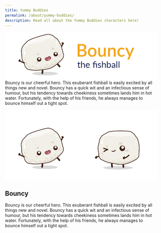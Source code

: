 ```yaml
---
title: Yummy Buddies
permalink: /about/yummy-buddies/
description: Read all about the Yummy Buddies characters here!
---
```

![](/images/Characters/char_bouncy.jpg)
Bouncy is our cheerful hero. This exuberant fishball is easily excited by all things new and novel. Bouncy has a quick wit and an infectious sense of humour, but his tendency towards cheekiness sometimes lands him in hot water. Fortunately, with the help of his friends, he always manages to bounce himself out a tight spot.



![](/images/char_bouncy.jpg) 
## Bouncy
Bouncy is our cheerful hero. This exuberant fishball is easily excited by all things new and novel. Bouncy has a quick wit and an infectious sense of humour, but his tendency towards cheekiness sometimes lands him in hot water. Fortunately, with the help of his friends, he always manages to bounce himself out a tight spot.